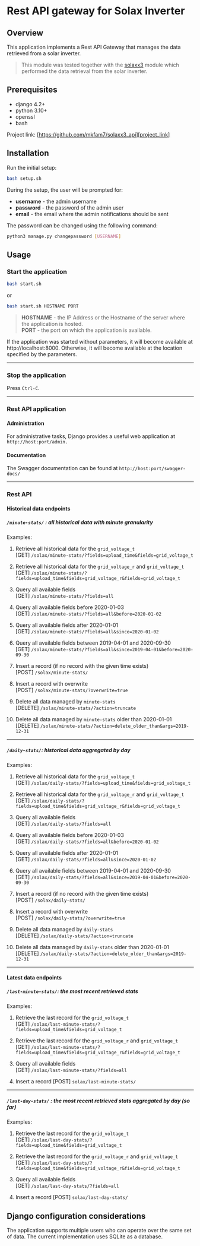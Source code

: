 # Rest API gateway for Solax Inverter

## Overview
This application implements a Rest API Gateway that manages the data retrieved from a solar inverter.

> This module was tested together with the [solaxx3](https://github.com/mkfam7/solaxx3) module which performed the data retrieval from the solar inverter.

## Prerequisites
- django 4.2+
- python 3.10+
- openssl
- bash


Project link: [https://github.com/mkfam7/solaxx3_api][project_link]

[project_link]: https://github.com/mkfam7/solaxx3_api

## Installation

Run the initial setup:

```bash
bash setup.sh
```

During the setup, the user will be prompted for:
- **username** - the admin username
- **password** - the password of the admin user
- **email** - the email where the admin notifications should be sent

The password can be changed using the following command:
```bash
python3 manage.py changepassword [USERNAME]
```

## Usage

### Start the application
   ```bash
   bash start.sh
   ```
   or
   ```bash
   bash start.sh HOSTNAME PORT
   ```

   > **HOSTNAME** - the IP Address or the Hostname of the server where the application is hosted.  
   > **PORT** - the port on which the application is available.

   If the application was started without parameters, it will become available at http://localhost:8000. Otherwise, it will become available at the location specified by the parameters.

---
### Stop the application  
Press `Ctrl-C`.

---
### Rest API application  
#### Administration

  For administrative tasks, Django provides a useful web application at `http://host:port/admin.`

#### Documentation
The Swagger documentation can be found at `http://host:port/swagger-docs/`

---
### Rest API
#### Historical data endpoints
#####  `/minute-stats/` : all historical data with minute granularity

Examples:

1. Retrieve all historical data for the `grid_voltage_t`  
    [GET] `/solax/minute-stats/?fields=upload_time&fields=grid_voltage_t`

2. Retrieve all historical data for the `grid_voltage_r` and `grid_voltage_t`  
    [GET] `/solax/minute-stats/?fields=upload_time&fields=grid_voltage_r&fields=grid_voltage_t`

3. Query all available fields  
    [GET] `/solax/minute-stats/?fields=all`

4. Query all available fields before 2020-01-03  
    [GET] `/solax/minute-stats/?fields=all&before=2020-01-02`

5. Query all available fields after 2020-01-01  
    [GET] `/solax/minute-stats/?fields=all&since=2020-01-02`

6. Query all available fields between 2019-04-01 and 2020-09-30  
    [GET] `/solax/minute-stats/?fields=all&since=2019-04-01&before=2020-09-30`

7. Insert a record (if no record with the given time exists)  
    [POST] `/solax/minute-stats/`

8. Insert a record with overwrite  
    [POST] `/solax/minute-stats/?overwrite=true`

9. Delete all data managed by `minute-stats`  
    [DELETE] `/solax/minute-stats/?action=truncate`

10. Delete all data managed by `minute-stats` older than 2020-01-01  
    [DELETE] `/solax/minute-stats/?action=delete_older_than&args=2019-12-31`

---
##### `/daily-stats/`: historical data aggregated by day

Examples:

1. Retrieve all historical data for the `grid_voltage_t`  
    [GET] `/solax/daily-stats/?fields=upload_time&fields=grid_voltage_t`

2. Retrieve all historical data for the `grid_voltage_r` and `grid_voltage_t`  
    [GET] `/solax/daily-stats/?fields=upload_time&fields=grid_voltage_r&fields=grid_voltage_t`

3. Query all available fields  
    [GET] `/solax/daily-stats/?fields=all`

4. Query all available fields before 2020-01-03  
    [GET] `/solax/daily-stats/?fields=all&before=2020-01-02`

5. Query all available fields after 2020-01-01  
    [GET] `/solax/daily-stats/?fields=all&since=2020-01-02`

6. Query all available fields between 2019-04-01 and 2020-09-30  
    [GET] `/solax/daily-stats/?fields=all&since=2019-04-01&before=2020-09-30`

7. Insert a record (if no record with the given time exists)  
    [POST] `/solax/daily-stats/`

8. Insert a record with overwrite  
    [POST] `/solax/daily-stats/?overwrite=true`

9. Delete all data managed by `daily-stats`  
    [DELETE] `/solax/daily-stats/?action=truncate`

10. Delete all data managed by `daily-stats` older than 2020-01-01  
    [DELETE] `/solax/daily-stats/?action=delete_older_than&args=2019-12-31`

---
#### Latest data endpoints
##### `/last-minute-stats/`: the most recent retrieved stats  

Examples:
1. Retrieve the last record for the `grid_voltage_t`  
    [GET] `/solax/last-minute-stats/?fields=upload_time&fields=grid_voltage_t`

2. Retrieve the last record for the `grid_voltage_r` and `grid_voltage_t`  
    [GET] `/solax/last-minute-stats/?fields=upload_time&fields=grid_voltage_r&fields=grid_voltage_t`

3. Query all available fields  
    [GET] `/solax/last-minute-stats/?fields=all`

4. Insert a record
    [POST] `solax/last-minute-stats/`

---
##### `/last-day-stats/` : the most recent retrieved stats aggregated by day (so far)

Examples:
1. Retrieve the last record for the `grid_voltage_t`  
    [GET] `/solax/last-day-stats/?fields=upload_time&fields=grid_voltage_t`

2. Retrieve the last record for the `grid_voltage_r` and `grid_voltage_t`  
    [GET] `/solax/last-day-stats/?fields=upload_time&fields=grid_voltage_r&fields=grid_voltage_t`

3. Query all available fields  
    [GET] `/solax/last-day-stats/?fields=all`

4. Insert a record
    [POST] `solax/last-day-stats/`

## Django configuration considerations

The application supports multiple users who can operate over the same set of data. The current implementation uses SQLite as a database.
